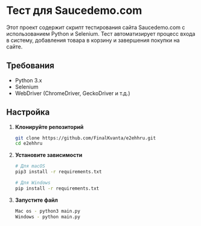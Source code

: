 # Тест для Saucedemo.com

Этот проект содержит скрипт тестирования сайта Saucedemo.com с использованием Python и Selenium. Тест автоматизирует процесс входа в систему, добавления товара в корзину и завершения покупки на сайте.

## Требования

- Python 3.x
- Selenium
- WebDriver (ChromeDriver, GeckoDriver и т.д.)

## Настройка

1. **Клонируйте репозиторий**

   ```bash
   git clone https://github.com/FinalKvanta/e2ehhru.git
   cd e2ehhru
   ```

2. **Установите зависимости**

   ```bash
   # Для macOS
   pip3 install -r requirements.txt

   # Для Windows
   pip install -r requirements.txt
   ```

3. **Запустите файл**

    ```bash
    Mac os - python3 main.py
    Windows - python main.py
    ```

